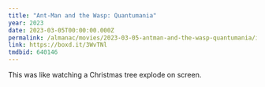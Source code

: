 ```yaml
---
title: "Ant-Man and the Wasp: Quantumania"
year: 2023
date: 2023-03-05T00:00:00.000Z
permalink: /almanac/movies/2023-03-05-antman-and-the-wasp-quantumania/index.html
link: https://boxd.it/3WvTNl
tmdbid: 640146
---
```


This was like watching a Christmas tree explode on screen.